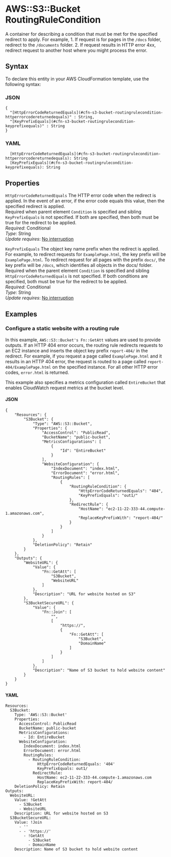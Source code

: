 # AWS::S3::Bucket RoutingRuleCondition<a name="aws-properties-s3-bucket-routingrulecondition"></a>

A container for describing a condition that must be met for the specified redirect to apply\. For example, 1\. If request is for pages in the `/docs` folder, redirect to the `/documents` folder\. 2\. If request results in HTTP error 4xx, redirect request to another host where you might process the error\.

## Syntax<a name="aws-properties-s3-bucket-routingrulecondition-syntax"></a>

To declare this entity in your AWS CloudFormation template, use the following syntax:

### JSON<a name="aws-properties-s3-bucket-routingrulecondition-syntax.json"></a>

```
{
  "[HttpErrorCodeReturnedEquals](#cfn-s3-bucket-routingrulecondition-httperrorcodereturnedequals)" : String,
  "[KeyPrefixEquals](#cfn-s3-bucket-routingrulecondition-keyprefixequals)" : String
}
```

### YAML<a name="aws-properties-s3-bucket-routingrulecondition-syntax.yaml"></a>

```
  [HttpErrorCodeReturnedEquals](#cfn-s3-bucket-routingrulecondition-httperrorcodereturnedequals): String
  [KeyPrefixEquals](#cfn-s3-bucket-routingrulecondition-keyprefixequals): String
```

## Properties<a name="aws-properties-s3-bucket-routingrulecondition-properties"></a>

`HttpErrorCodeReturnedEquals`  <a name="cfn-s3-bucket-routingrulecondition-httperrorcodereturnedequals"></a>
The HTTP error code when the redirect is applied\. In the event of an error, if the error code equals this value, then the specified redirect is applied\.  
Required when parent element `Condition` is specified and sibling `KeyPrefixEquals` is not specified\. If both are specified, then both must be true for the redirect to be applied\.  
*Required*: Conditional  
*Type*: String  
*Update requires*: [No interruption](https://docs.aws.amazon.com/AWSCloudFormation/latest/UserGuide/using-cfn-updating-stacks-update-behaviors.html#update-no-interrupt)

`KeyPrefixEquals`  <a name="cfn-s3-bucket-routingrulecondition-keyprefixequals"></a>
The object key name prefix when the redirect is applied\. For example, to redirect requests for `ExamplePage.html`, the key prefix will be `ExamplePage.html`\. To redirect request for all pages with the prefix `docs/`, the key prefix will be `/docs`, which identifies all objects in the docs/ folder\.  
Required when the parent element `Condition` is specified and sibling `HttpErrorCodeReturnedEquals` is not specified\. If both conditions are specified, both must be true for the redirect to be applied\.  
*Required*: Conditional  
*Type*: String  
*Update requires*: [No interruption](https://docs.aws.amazon.com/AWSCloudFormation/latest/UserGuide/using-cfn-updating-stacks-update-behaviors.html#update-no-interrupt)

## Examples<a name="aws-properties-s3-bucket-routingrulecondition--examples"></a>



### Configure a static website with a routing rule<a name="aws-properties-s3-bucket-routingrulecondition--examples--Configure_a_static_website_with_a_routing_rule"></a>

In this example, `AWS::S3::Bucket's Fn::GetAtt` values are used to provide outputs\. If an HTTP 404 error occurs, the routing rule redirects requests to an EC2 instance and inserts the object key prefix `report-404/` in the redirect\. For example, if you request a page called `ExamplePage.html` and it results in an HTTP 404 error, the request is routed to a page called `report-404/ExamplePage.html` on the specified instance\. For all other HTTP error codes, `error.html` is returned\. 

This example also specifies a metrics configuration called `EntireBucket` that enables CloudWatch request metrics at the bucket level\.

#### JSON<a name="aws-properties-s3-bucket-routingrulecondition--examples--Configure_a_static_website_with_a_routing_rule--json"></a>

```
{
    "Resources": {
        "S3Bucket": {
            "Type": "AWS::S3::Bucket",
            "Properties": {
                "AccessControl": "PublicRead",
                "BucketName": "public-bucket",
                "MetricsConfigurations": [
                    {
                        "Id": "EntireBucket"
                    }
                ],
                "WebsiteConfiguration": {
                    "IndexDocument": "index.html",
                    "ErrorDocument": "error.html",
                    "RoutingRules": [
                        {
                            "RoutingRuleCondition": {
                                "HttpErrorCodeReturnedEquals": "404",
                                "KeyPrefixEquals": "out1/"
                            },
                            "RedirectRule": {
                                "HostName": "ec2-11-22-333-44.compute-1.amazonaws.com",
                                "ReplaceKeyPrefixWith": "report-404/"
                            }
                        }
                    ]
                }
            },
            "DeletionPolicy": "Retain"
        }
    },
    "Outputs": {
        "WebsiteURL": {
            "Value": {
                "Fn::GetAtt": [
                    "S3Bucket",
                    "WebsiteURL"
                ]
            },
            "Description": "URL for website hosted on S3"
        },
        "S3BucketSecureURL": {
            "Value": {
                "Fn::Join": [
                    "",
                    [
                        "https://",
                        {
                            "Fn::GetAtt": [
                                "S3Bucket",
                                "DomainName"
                            ]
                        }
                    ]
                ]
            },
            "Description": "Name of S3 bucket to hold website content"
        }
    }
}
```

#### YAML<a name="aws-properties-s3-bucket-routingrulecondition--examples--Configure_a_static_website_with_a_routing_rule--yaml"></a>

```
Resources:
  S3Bucket:
    Type: 'AWS::S3::Bucket'
    Properties:
      AccessControl: PublicRead
      BucketName: public-bucket
      MetricsConfigurations:
        - Id: EntireBucket
      WebsiteConfiguration:
        IndexDocument: index.html
        ErrorDocument: error.html
        RoutingRules:
          - RoutingRuleCondition:
              HttpErrorCodeReturnedEquals: '404'
              KeyPrefixEquals: out1/
            RedirectRule:
              HostName: ec2-11-22-333-44.compute-1.amazonaws.com
              ReplaceKeyPrefixWith: report-404/
    DeletionPolicy: Retain
Outputs:
  WebsiteURL:
    Value: !GetAtt
      - S3Bucket
      - WebsiteURL
    Description: URL for website hosted on S3
  S3BucketSecureURL:
    Value: !Join
      - ''
      - - 'https://'
        - !GetAtt
          - S3Bucket
          - DomainName
    Description: Name of S3 bucket to hold website content
```